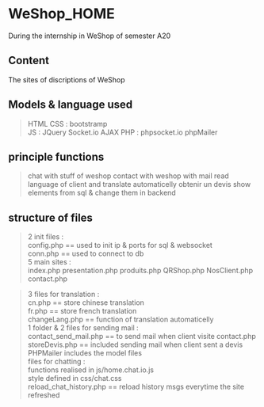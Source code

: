 # WeShop_HOME
During the internship in WeShop of semester A20

## Content
The sites of discriptions of WeShop

## Models & language used
>HTML
>CSS : bootstramp	
>JS : JQuery Socket.io AJAX
>PHP : phpsocket.io phpMailer

## principle functions
>chat with stuff of weshop
>contact with weshop with mail
>read language of client and translate automaticelly
>obtenir un devis
>show elements from sql & change them in backend

## structure of files
>2 init files :  
config.php == used to init ip & ports for sql & websocket  
conn.php == used to connect to db  
>5 main sites :  
index.php	presentation.php	produits.php	QRShop.php	NosClient.php	contact.php

>3 files for translation :  
cn.php == store chinese translation  
fr.php == store french translation  
changeLang.php == function of translation automaticelly  
>1 folder & 2 files for sending mail :  
contact_send_mail.php == to send mail when client visite contact.php  
storeDevis.php == included sending mail when client sent a devis  
PHPMailer includes the model files  
>files for chatting :   
functions realised in js/home.chat.io.js  
style defined in css/chat.css  
reload_chat_history.php == reload history msgs everytime the site refreshed  
